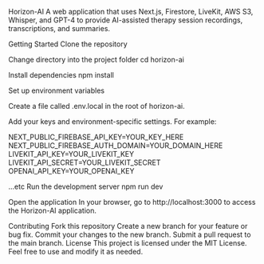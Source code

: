 Horizon-AI
A web application that uses Next.js, Firestore, LiveKit, AWS S3, Whisper, and GPT-4 to provide AI-assisted therapy session recordings, transcriptions, and summaries.

Getting Started
Clone the repository

Change directory into the project folder
cd horizon-ai

Install dependencies
npm install

Set up environment variables

Create a file called .env.local in the root of horizon-ai.

Add your keys and environment-specific settings. For example:

NEXT_PUBLIC_FIREBASE_API_KEY=YOUR_KEY_HERE
NEXT_PUBLIC_FIREBASE_AUTH_DOMAIN=YOUR_DOMAIN_HERE
LIVEKIT_API_KEY=YOUR_LIVEKIT_KEY
LIVEKIT_API_SECRET=YOUR_LIVEKIT_SECRET
OPENAI_API_KEY=YOUR_OPENAI_KEY

...etc
Run the development server
npm run dev

Open the application
In your browser, go to http://localhost:3000 to access the Horizon-AI application.

Contributing
Fork this repository
Create a new branch for your feature or bug fix.
Commit your changes to the new branch.
Submit a pull request to the main branch.
License
This project is licensed under the MIT License. Feel free to use and modify it as needed.

